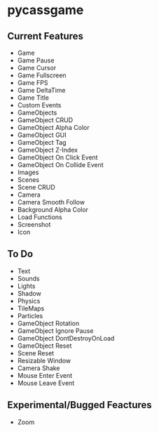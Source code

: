 # pycassgame

## Current Features
- Game
- Game Pause
- Game Cursor
- Game Fullscreen
- Game FPS
- Game DeltaTime
- Game Title
- Custom Events
- GameObjects
- GameObject CRUD
- GameObject Alpha Color
- GameObject GUI
- GameObject Tag
- GameObject Z-Index
- GameObject On Click Event
- GameObject On Collide Event
- Images
- Scenes
- Scene CRUD
- Camera
- Camera Smooth Follow
- Background Alpha Color
- Load Functions
- Screenshot
- Icon

## To Do
- Text
- Sounds
- Lights
- Shadow
- Physics
- TileMaps
- Particles
- GameObject Rotation
- GameObject Ignore Pause
- GameObject DontDestroyOnLoad
- GameObject Reset
- Scene Reset
- Resizable Window
- Camera Shake
- Mouse Enter Event
- Mouse Leave Event

## Experimental/Bugged Feactures
- Zoom